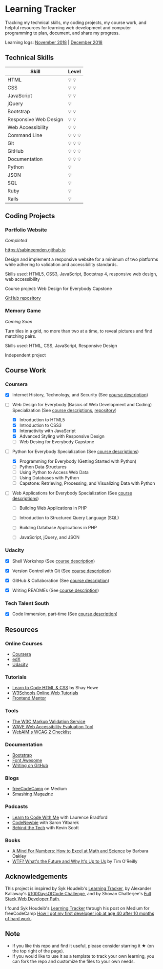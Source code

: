 # Learning Tracker

Tracking my technical skills, my coding projects, my course work, and helpful resources for learning web development and computer programming to plan, document, and share my progress.

Learning logs:
[November 2018](https://github.com/SabineEmden/learning-tracker/blob/master/learning-logs/2018Nov.md) | 
[December 2018](https://github.com/SabineEmden/learning-tracker/blob/master/learning-logs/2018Dec.md)


## Technical Skills

Skill | Level
--- | ---
HTML | :bulb: :bulb:
CSS | :bulb: :bulb:
JavaScript | :bulb: :bulb:
jQuery | :bulb:
Bootstrap | :bulb: :bulb:
Responsive Web Design | :bulb: :bulb:
Web Accessibility | :bulb: :bulb:
Command Line | :bulb: :bulb: :bulb:
Git | :bulb: :bulb: :bulb:
GitHub | :bulb: :bulb: :bulb:
Documentation | :bulb: :bulb: :bulb:
Python | :bulb:
JSON | :bulb:
SQL | :bulb:
Ruby | :bulb:
Rails | :bulb:


## Coding Projects

### Portfolio Website

*Completed*

https://sabineemden.github.io

Design and implement a responsive website for a minimum of two platforms while adhering to validation and accessibility standards. 

Skills used: HTML5, CSS3, JavaScript, Bootstrap 4, responsive web design, web accessibility

Course project: Web Design for Everybody Capstone

[GitHub repository](https://github.com/SabineEmden/SabineEmden.github.io)


### Memory Game

*Coming Soon*

Turn tiles in a grid, no more than two at a time, to reveal pictures and find matching pairs. 

Skills used: HTML, CSS, JavaScript, Responsive Design

Independent project


## Course Work

### Coursera

- [x] Internet History, Technology, and Security
(See [course description](https://www.coursera.org/learn/internet-history))

- [ ] Web Design for Everybody (Basics of Web Development and Coding) Specialization
(See [course descriptions](https://www.coursera.org/specializations/web-design), [repository](https://github.com/SabineEmden/coursera-web-design))
  - [X] Introduction to HTML5
  - [X] Introduction to CSS3
  - [X] Interactivity with JavaScript
  - [X] Advanced Styling with Responsive Design
  - [ ] Web Desing for Everybody Capstone

- [ ] Python for Everybody Specialization
(See [course descriptions](https://www.coursera.org/specializations/python))
  - [X] Programming for Everybody (Getting Started with Python)
  - [ ] Python Data Structures
  - [ ] Using Python to Access Web Data
  - [ ] Using Databases with Python
  - [ ] Capstone: Retrieving, Processing, and Visualizing Data with Python

- [ ] Web Applications for Everybody Specialization
(See [course descriptions](https://www.coursera.org/specializations/web-applications))
  - [ ] Building Web Applications in PHP
  - [ ] Introduction to Structured Query Language (SQL)
  - [ ] Building Database Applications in PHP
  - [ ] JavaScript, jQuery, and JSON


### Udacity

- [X] Shell Workshop
(See [course description](https://www.udacity.com/course/shell-workshop--ud206))

- [X] Version Control with Git
(See [course description](https://www.udacity.com/course/version-control-with-git--ud123))

- [X] GitHub & Collaboration
(See [course description](https://www.udacity.com/course/github-collaboration--ud456))

- [X] Writing READMEs
(See [course description](https://www.udacity.com/course/writing-readmes--ud777))


### Tech Talent South

- [X] Code Immersion, part-time
(See [course description](https://www.techtalentsouth.com/courses/code-immersion/))


## Resources

### Online Courses

- [Coursera](https://www.coursera.org)
- [edX](https://www.edx.org)
- [Udacity](https://www.udacity.com)


### Tutorials

- [Learn to Code HTML & CSS](https://learn.shayhowe.com) by Shay Howe
- [W3Schools Online Web Tutorials](https://www.w3schools.com)
- [Frontend Mentor](https://www.frontendmentor.io)


### Tools

- [The W3C Markup Validation Service](https://validator.w3.org)
- [WAVE Web Accessibility Evaluation Tool](https://wave.webaim.org)
- [WebAIM's WCAG 2 Checklist](https://webaim.org/standards/wcag/checklist)


### Documentation

- [Bootstrap](https://getbootstrap.com)
- [Font Awesome](https://fontawesome.com)
- [Writing on GitHub](https://help.github.com/categories/writing-on-github/)


### Blogs

- [freeCodeCamp](https://medium.freecodecamp.org) on Medium
- [Smashing Magazine](https://www.smashingmagazine.com)


### Podcasts

- [Learn to Code With Me](https://learntocodewith.me/podcast/) with Laurence Bradford
- [CodeNewbie](https://www.codenewbie.org/podcast) with Saron Yitbarek
- [Behind the Tech](https://behindthetech.libsynpro.com) with Kevin Scott


### Books

- [A Mind For Numbers: How to Excel at Math and Science](https://barbaraoakley.com/books/a-mind-for-numbers/) by Barbara Oakley
- [WTF? What's the Future and Why It's Up to Us](https://www.oreilly.com/tim/wtf-book.html) by Tim O'Reilly


## Acknowledgements

This project is inspired by Syk Houdeib's [Learning Tracker](https://github.com/Syknapse/My-Learning-Tracker), by Alexander Kallaway's [#100DaysOfCode Challenge](https://github.com/kallaway/100-days-of-code), and by Shovan Chatterjee's [Full Stack Web Developer Path](https://github.com/shovanch/fullstack-web-developer-path).

I found Syk Houdeib's [Learning Tracker](https://github.com/Syknapse/My-Learning-Tracker) through his post on Medium for freeCodeCamp [How I got my first developer job at age 40 after 10 months of hard work](https://medium.freecodecamp.org/how-i-switched-careers-and-got-a-developer-job-in-10-months-a-true-story-b8895e855a8b).


## Note

- If you like this repo and find it useful, please consider starring it &#9733; (on the top right of the page).
- If you would like to use it as a template to track your own learning, you can fork the repo and customize the files to your own needs.